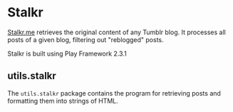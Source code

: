 # Stalkr

[Stalkr.me](http://www.stalkr.me) retrieves the original content of any Tumblr blog.
It processes all posts of a given blog, filtering out "reblogged" posts.

Stalkr is built using Play Framework 2.3.1

## utils.stalkr

The `utils.stalkr` package contains the program for retrieving posts and
formatting them into strings of HTML.